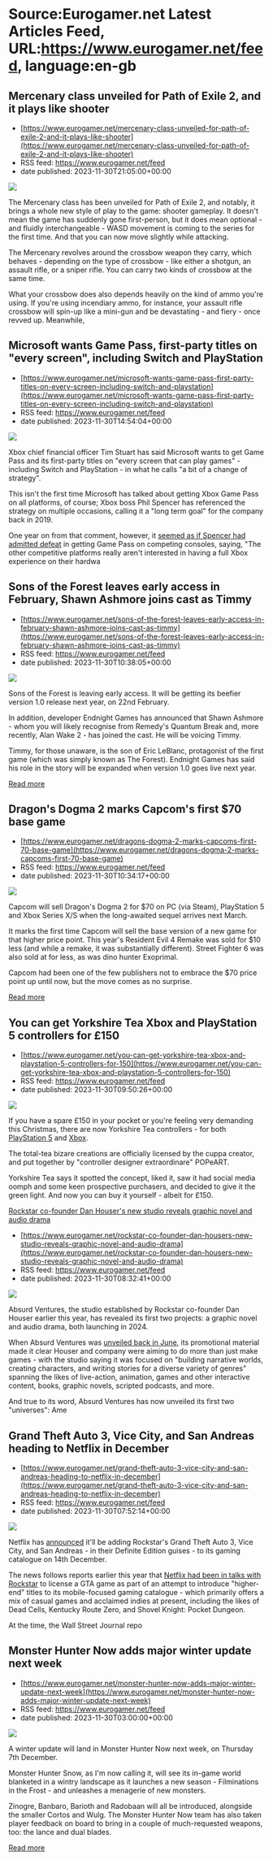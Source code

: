 # Source:Eurogamer.net Latest Articles Feed, URL:https://www.eurogamer.net/feed, language:en-gb

## Mercenary class unveiled for Path of Exile 2, and it plays like shooter
 - [https://www.eurogamer.net/mercenary-class-unveiled-for-path-of-exile-2-and-it-plays-like-shooter](https://www.eurogamer.net/mercenary-class-unveiled-for-path-of-exile-2-and-it-plays-like-shooter)
 - RSS feed: https://www.eurogamer.net/feed
 - date published: 2023-11-30T21:05:00+00:00

<img src="https://assetsio.reedpopcdn.com/poe2_title.jpg?width=1920&amp;height=1920&amp;fit=bounds&amp;quality=80&amp;format=jpg&amp;auto=webp" /> <p>The Mercenary class has been unveiled for Path of Exile 2, and notably, it brings a whole new style of play to the game: shooter gameplay. It doesn't mean the game has suddenly gone first-person, but it does mean optional - and fluidly interchangeable - WASD movement is coming to the series for the first time. And that you can now move slightly while attacking. </p><p>The Mercenary revolves around the crossbow weapon they carry, which behaves - depending on the type of crossbow - like either a shotgun, an assault rifle, or a sniper rifle. You can carry two kinds of crossbow at the same time. </p><p>What your crossbow does also depends heavily on the kind of ammo you're using. If you're using incendiary ammo, for instance, your assault rifle crossbow will spin-up like a mini-gun and be devastating - and fiery - once revved up. Meanwhile,

## Microsoft wants Game Pass, first-party titles on "every screen", including Switch and PlayStation
 - [https://www.eurogamer.net/microsoft-wants-game-pass-first-party-titles-on-every-screen-including-switch-and-playstation](https://www.eurogamer.net/microsoft-wants-game-pass-first-party-titles-on-every-screen-including-switch-and-playstation)
 - RSS feed: https://www.eurogamer.net/feed
 - date published: 2023-11-30T14:54:04+00:00

<img src="https://assetsio.reedpopcdn.com/xbox-game-pass-logo.jpg?width=1920&amp;height=1920&amp;fit=bounds&amp;quality=80&amp;format=jpg&amp;auto=webp" /> <p>
Xbox chief financial officer Tim Stuart has said Microsoft wants to get Game Pass and its first-party titles on "every screen that can play games" - including Switch and PlayStation - in what he calls "a bit of a change of strategy".
</p><p>
This isn't the first time Microsoft has talked about getting Xbox Game Pass on all platforms, of course; Xbox boss Phil Spencer has referenced the strategy on multiple occasions, calling it a "long term goal" for the company back in 2019.
</p><p>
One year on from that comment, however, it <a href="https://www.eurogamer.net/xbox-game-pass-now-sounds-unlikely-to-launch-on-switch-playstation">seemed as if Spencer had admitted defeat</a> in getting Game Pass on competing consoles, saying, "The other competitive platforms really aren't interested in having a full Xbox experience on their hardwa

## Sons of the Forest leaves early access in February, Shawn Ashmore joins cast as Timmy
 - [https://www.eurogamer.net/sons-of-the-forest-leaves-early-access-in-february-shawn-ashmore-joins-cast-as-timmy](https://www.eurogamer.net/sons-of-the-forest-leaves-early-access-in-february-shawn-ashmore-joins-cast-as-timmy)
 - RSS feed: https://www.eurogamer.net/feed
 - date published: 2023-11-30T10:38:05+00:00

<img src="https://assetsio.reedpopcdn.com/sons-of-the-forest_Qz0vzZO.jpg?width=1920&amp;height=1920&amp;fit=bounds&amp;quality=80&amp;format=jpg&amp;auto=webp" /> <p>
Sons of the Forest is leaving early access. It will be getting its beefier version 1.0 release next year, on 22nd February. 
</p><p>
In addition, developer Endnight Games has announced that Shawn Ashmore - whom you will likely recognise from Remedy's Quantum Break and, more recently, Alan Wake 2 - has joined the cast. He will be voicing Timmy.
</p><p>
Timmy, for those unaware, is the son of Eric LeBlanc, protagonist of the first game (which was simply known as The Forest). Endnight Games has said his role in the story will be expanded when version 1.0 goes live next year. 
</p> <p><a href="https://www.eurogamer.net/sons-of-the-forest-leaves-early-access-in-february-shawn-ashmore-joins-cast-as-timmy">Read more</a></p>

## Dragon's Dogma 2 marks Capcom's first $70 base game
 - [https://www.eurogamer.net/dragons-dogma-2-marks-capcoms-first-70-base-game](https://www.eurogamer.net/dragons-dogma-2-marks-capcoms-first-70-base-game)
 - RSS feed: https://www.eurogamer.net/feed
 - date published: 2023-11-30T10:34:17+00:00

<img src="https://assetsio.reedpopcdn.com/ss_8979e7af203f7405845f76ffa73749d924540e97.jpg?width=1920&amp;height=1920&amp;fit=bounds&amp;quality=80&amp;format=jpg&amp;auto=webp" /> <p>
Capcom will sell Dragon's Dogma 2 for $70 on PC (via Steam), PlayStation 5 and Xbox Series X/S when the long-awaited sequel arrives next March.
</p><p>
It marks the first time Capcom will sell the base version of a new game for that higher price point. This year's Resident Evil 4 Remake was sold for $10 less (and while a remake, it was substantially different). Street Fighter 6 was also sold at for less, as was dino hunter Exoprimal.
</p><p>
Capcom had been one of the few publishers not to embrace the $70 price point up until now, but the move comes as no surprise. 
</p> <p><a href="https://www.eurogamer.net/dragons-dogma-2-marks-capcoms-first-70-base-game">Read more</a></p>

## You can get Yorkshire Tea Xbox and PlayStation 5 controllers for £150
 - [https://www.eurogamer.net/you-can-get-yorkshire-tea-xbox-and-playstation-5-controllers-for-150](https://www.eurogamer.net/you-can-get-yorkshire-tea-xbox-and-playstation-5-controllers-for-150)
 - RSS feed: https://www.eurogamer.net/feed
 - date published: 2023-11-30T09:50:26+00:00

<img src="https://assetsio.reedpopcdn.com/uEZuKNcYCp7cZsXWVEAPHb-650-80.jpg.webp?width=1920&amp;height=1920&amp;fit=bounds&amp;quality=80&amp;format=jpg&amp;auto=webp" /> <p>
If you have a spare &pound;150 in your pocket or you're feeling very demanding this Christmas, there are now Yorkshire Tea controllers - for both <a href="https://www.littleshopofproper.com/shop/yorkshire-tea-ps5-controller">PlayStation 5</a> and <a href="https://www.littleshopofproper.com/shop/yorkshire-tea-xbox-controller">Xbox</a>.
</p><p>
The total-tea bizare creations are officially licensed by the cuppa creator, and put together by "controller designer extraordinare" POPeART. 
</p><p>
Yorkshire Tea says it spotted the concept, liked it, saw it had social media oomph and some keen prospective purchasers, and decided to give it the green light. And now you can buy it yourself - albeit for &pound;150.
</p> <p><a href="https://www.eurogamer.net/you-can-get-yorkshire-tea-xbox-and-playstation-5-controllers-for-1

## Rockstar co-founder Dan Houser's new studio reveals graphic novel and audio drama
 - [https://www.eurogamer.net/rockstar-co-founder-dan-housers-new-studio-reveals-graphic-novel-and-audio-drama](https://www.eurogamer.net/rockstar-co-founder-dan-housers-new-studio-reveals-graphic-novel-and-audio-drama)
 - RSS feed: https://www.eurogamer.net/feed
 - date published: 2023-11-30T08:32:41+00:00

<img src="https://assetsio.reedpopcdn.com/absurd-ventures-logos.jpg?width=1920&amp;height=1920&amp;fit=bounds&amp;quality=80&amp;format=jpg&amp;auto=webp" /> <p>
Absurd Ventures, the studio established by Rockstar co-founder Dan Houser earlier this year, has revealed its first two projects: a graphic novel and audio drama, both launching in 2024.
</p><p>
When Absurd Ventures was <a href="https://www.eurogamer.net/rockstar-co-founder-dan-houser-returns-with-new-media-company-absurd-ventures">unveiled back in June</a>, its promotional material made it clear Houser and company were aiming to do more than just make games - with the studio saying it was focused on "building narrative worlds, creating characters, and writing stories for a diverse variety of genres" spanning the likes of live-action, animation, games and other interactive content, books, graphic novels, scripted podcasts, and more.
</p><p>
And true to its word, Absurd Ventures has now unveiled its first two "universes": Ame

## Grand Theft Auto 3, Vice City, and San Andreas heading to Netflix in December
 - [https://www.eurogamer.net/grand-theft-auto-3-vice-city-and-san-andreas-heading-to-netflix-in-december](https://www.eurogamer.net/grand-theft-auto-3-vice-city-and-san-andreas-heading-to-netflix-in-december)
 - RSS feed: https://www.eurogamer.net/feed
 - date published: 2023-11-30T07:52:14+00:00

<img src="https://assetsio.reedpopcdn.com/GTA-SITE.jpg?width=1920&amp;height=1920&amp;fit=bounds&amp;quality=80&amp;format=jpg&amp;auto=webp" /> <p>
Netflix has <a href="https://about.netflix.com/en/news/grand-theft-auto-the-trilogy-the-definitive-edition-arrives-on-netflix">announced</a> it'll be adding Rockstar's Grand Theft Auto 3, Vice City, and San Andreas - in their Definite Edition guises - to its gaming catalogue on 14th December.
</p><p>
The news follows reports earlier this year that <a href="https://www.eurogamer.net/netflix-reportedly-looking-to-license-gta-title-as-it-moves-into-higher-end-gaming">Netflix had been in talks with Rockstar</a> to license a GTA game as part of an attempt to introduce "higher-end" titles to its mobile-focused gaming catalogue - which primarily offers a mix of casual games and acclaimed indies at present, including the likes of Dead Cells, Kentucky Route Zero, and Shovel Knight: Pocket Dungeon.
</p><p>
At the time, the Wall Street Journal repo

## Monster Hunter Now adds major winter update next week
 - [https://www.eurogamer.net/monster-hunter-now-adds-major-winter-update-next-week](https://www.eurogamer.net/monster-hunter-now-adds-major-winter-update-next-week)
 - RSS feed: https://www.eurogamer.net/feed
 - date published: 2023-11-30T03:00:00+00:00

<img src="https://assetsio.reedpopcdn.com/keyVisual_Zinogre_work_192010080.jpg?width=1920&amp;height=1920&amp;fit=bounds&amp;quality=80&amp;format=jpg&amp;auto=webp" /> <p>
A winter update will land in Monster Hunter Now next week, on Thursday 7th December.
</p><p>
Monster Hunter Snow, as I'm now calling it, will see its in-game world blanketed in a wintry landscape as it launches a new season - Filminations in the Frost - and unleashes a menagerie of new monsters.
</p><p>
Zinogre, Banbaro, Barioth and Radobaan will all be introduced, alongside the smaller Cortos and Wulg. The Monster Hunter Now team has also taken player feedback on board to bring in a couple of much-requested weapons, too: the lance and dual blades. 
</p> <p><a href="https://www.eurogamer.net/monster-hunter-now-adds-major-winter-update-next-week">Read more</a></p>

